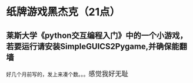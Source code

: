 纸牌游戏黑杰克（21点）
===========================================================

莱斯大学《python交互编程入门》中的一个小游戏，若要运行请安装SimpleGUICS2Pygame,并确保能翻墙
----------------------------------------------------------------------------------------------

好几个月前写的，发上来凑个数。。。<font size=4>感觉我好无耻</font>